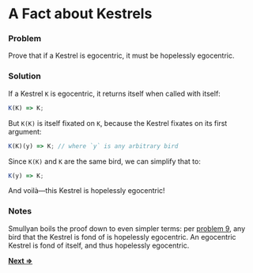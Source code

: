 # A Fact about Kestrels

### Problem
Prove that if a Kestrel is egocentric, it must be hopelessly egocentric.

### Solution
If a Kestrel `K` is egocentric, it returns itself when called with itself:
```js
K(K) => K;
```
But `K(K)` is itself fixated on `K`, because the Kestrel fixates on its first argument:
```js
K(K)(y) => K; // where `y` is any arbitrary bird
```
Since `K(K)` and `K` are the same bird, we can simplify that to:
```js
K(y) => K;
```
And voilà—this Kestrel is hopelessly egocentric!

### Notes

Smullyan boils the proof down to even simpler terms: per [problem 9](../9/README.md), any bird that the Kestrel is fond of is hopelessly egocentric. An egocentric Kestrel is fond of itself, and thus hopelessly egocentric.

[**Next =>**](../12/README.md)
